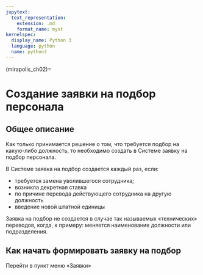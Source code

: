 ```yaml
---
jupytext:
  text_representation:
    extension: .md
    format_name: myst
kernelspec:
  display_name: Python 3
  language: python
  name: python3
---
```


(mirapolis_ch02)=
# Создание заявки на подбор персонала

## Общее описание

Как только принимается решение о том, что требуется подбор на какую-либо должность, то необходимо создать в Системе заявку на подбор персонала.

В Системе заявка на подбор создается каждый раз, если:
 - требуется замена уволившегося сотрудника;
 - возникла декретная ставка
 - по причине перевода действующего сотрудника на другую должность
 - введение новой штатной единицы

Заявка на подбор не создается в случае так называемых «технических» переводов, когда, к примеру: меняется наименование должности или подразделения.

## Как начать формировать заявку на подбор

Перейти в пункт меню «Заявки»

